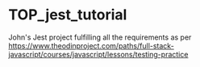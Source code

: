 # TOP_jest_tutorial

John's Jest project fulfilling all the requirements as per https://www.theodinproject.com/paths/full-stack-javascript/courses/javascript/lessons/testing-practice
